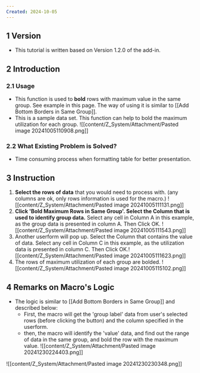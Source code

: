 ```yaml
---
Created: 2024-10-05
---
```

## 1	Version
- This tutorial is written based on Version 1.2.0 of the add-in.
## 2	Introduction
### 2.1	Usage
- This function is used to **bold** rows with maximum value in the same group. See example in this page. The way of using it is similar to [[Add Bottom Borders in Same Group]].
- This is a sample data set. This function can help to bold the maximum utilization for each group.
![[content/Z_System/Attachment/Pasted image 20241005110908.png]]
### 2.2	What Existing Problem is Solved?
- Time consuming process when formatting table for better presentation.

## 3	Instruction
1. **Select the rows of data** that you would need to process with. (any columns are ok, only rows information is used for the macro.) ![[content/Z_System/Attachment/Pasted image 20241005111131.png]]
2. **Click 'Bold Maximum Rows in Same Group'. Select the Column that is used to identify group data.** Select any cell in Column A in this example, as the group data is presented in column A. Then Click OK. ![[content/Z_System/Attachment/Pasted image 20241005111543.png]]
3. Another userform will pop up. Select the Column that contains the value of data. Select any cell in Column C in this example, as the utilization data is presented in column C. Then Click OK.![[content/Z_System/Attachment/Pasted image 20241005111623.png]]
4. The rows of maximum utilization of each group are bolded. ![[content/Z_System/Attachment/Pasted image 20241005115102.png]]

## 4	Remarks on Macro's Logic
- The logic is similar to [[Add Bottom Borders in Same Group]] and described below:
	- First, the macro will get the 'group label' data from user's selected rows (before clicking the button) and the column specified in the userform.
	- then, the macro will identify the 'value' data, and find out the range of data in the same group, and bold the row with the maximum value.
![[content/Z_System/Attachment/Pasted image 20241230224403.png]]

![[content/Z_System/Attachment/Pasted image 20241230230348.png]]
